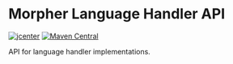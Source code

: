 # Morpher Language Handler API

[![jcenter](https://api.bintray.com/packages/szgabsz91/maven/morpher-language-handler-api/images/download.svg)](https://bintray.com/szgabsz91/maven/morpher-language-handler-api/_latestVersion)
[![Maven Central](https://maven-badges.herokuapp.com/maven-central/com.github.szgabsz91/morpher-language-handler-api/badge.svg)](https://maven-badges.herokuapp.com/maven-central/com.github.szgabsz91/morpher-language-handler-api)

API for language handler implementations.
